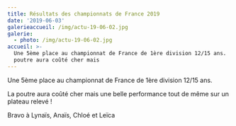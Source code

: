 ```yaml
---
title: Résultats des championnats de France 2019
date: '2019-06-03'
galerieaccueil: /img/actu-19-06-02.jpg
galerie:
  - photo: /img/actu-19-06-02.jpg
accueil: >-
  Une 5ème place au championnat de France de 1ère division 12/15 ans.   La
  poutre aura coûté cher mais
---
```

Une 5ème place au championnat de France de 1ère division 12/15 ans. 

La poutre aura coûté cher mais une belle performance tout de même sur un plateau relevé ! 

Bravo à Lynaïs, Anaïs, Chloé et Leïca
